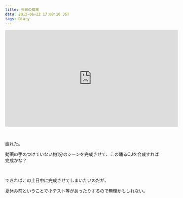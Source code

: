 ```yaml
---
title: 今日の成果
date: 2013-06-22 17:08:10 JST
tags: Diary
---
```

<div class="video">
<iframe width="560" height="315" src="http://www.youtube.com/embed/MX7J0doT1us?rel=0" frameborder="0" allowfullscreen></iframe>
</div>
<p>&nbsp;</p>
<p>疲れた。</p>
<p>動画の手のつけていない約1分のシーンを完成させて、この踊るCJを合成すれば完成かな？</p>
<p>&nbsp;</p>
<p>できればこの土日中に完成させてしまいたいのだが、</p>
<p>夏休み前ということで小テスト等があったりするので無理かもしれない。</p>

